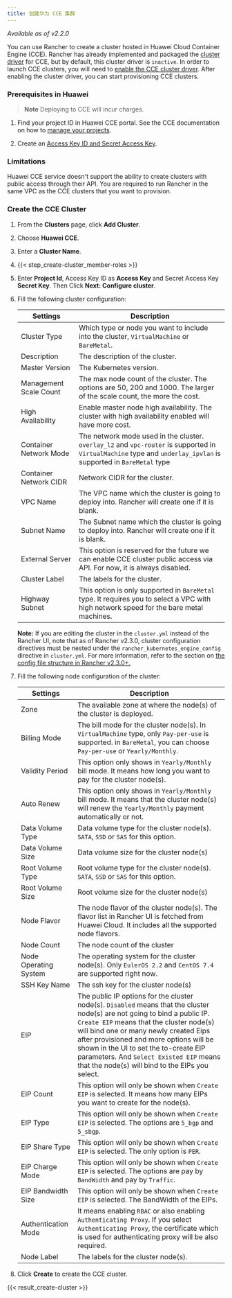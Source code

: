```yaml
---
title: 创建华为 CCE 集群
---
```


_Available as of v2.2.0_

You can use Rancher to create a cluster hosted in Huawei Cloud Container Engine (CCE). Rancher has already implemented and packaged the [cluster driver](/docs/admin-settings/drivers/cluster-drivers/) for CCE, but by default, this cluster driver is `inactive`. In order to launch CCE clusters, you will need to [enable the CCE cluster driver](/docs/admin-settings/drivers/cluster-drivers/#activating-deactivating-cluster-drivers). After enabling the cluster driver, you can start provisioning CCE clusters.

### Prerequisites in Huawei

>**Note**
>Deploying to CCE will incur charges.

1. Find your project ID in Huawei CCE portal. See the CCE documentation on how to [manage your projects](https://support.huaweicloud.com/en-us/usermanual-iam/en-us_topic_0066738518.html).

2. Create an [Access Key ID and Secret Access Key](https://support.huaweicloud.com/en-us/usermanual-iam/en-us_topic_0079477318.html).

### Limitations

Huawei CCE service doesn't support the ability to create clusters with public access through their API. You are required to run Rancher in the same VPC as the CCE clusters that you want to provision.

### Create the CCE Cluster

1. From the **Clusters** page, click **Add Cluster**.

2. Choose **Huawei CCE**.

3. Enter a **Cluster Name**.

4. {{< step_create-cluster_member-roles >}}

5. Enter **Project Id**, Access Key ID as **Access Key** and Secret Access Key **Secret Key**. Then Click **Next: Configure cluster**.

6. Fill the following cluster configuration:

    |Settings|Description|
    |---|---|
    | Cluster Type | Which type or node you want to include into the cluster, `VirtualMachine` or `BareMetal`. |
	| Description | The description of the cluster. |
	| Master Version | The Kubernetes version. |
	| Management Scale Count | The max node count of the cluster. The options are 50, 200 and 1000. The larger of the scale count, the more the cost. |
	| High Availability | Enable master node high availability. The cluster with high availability enabled will have more cost. |
	| Container Network Mode | The network mode used in the cluster. `overlay_l2` and `vpc-router` is supported in `VirtualMachine` type and `underlay_ipvlan` is supported in `BareMetal` type |
	| Container Network CIDR | Network CIDR for the cluster. |
	| VPC Name | The VPC name which the cluster is going to deploy into. Rancher will create one if it is blank. |
	| Subnet Name | The Subnet name which the cluster is going to deploy into. Rancher will create one if it is blank. |
	| External Server | This option is reserved for the future we can enable CCE cluster public access via API. For now, it is always disabled. |
	| Cluster Label | The labels for the cluster. |
	| Highway Subnet | This option is only supported in `BareMetal` type. It requires you to select a VPC with high network speed for the bare metal machines. |

	**Note:** If you are editing the cluster in the `cluster.yml` instead of the Rancher UI, note that as of Rancher v2.3.0, cluster configuration directives must be nested under the `rancher_kubernetes_engine_config` directive in `cluster.yml`. For more information, refer to the section on [the config file structure in Rancher v2.3.0+.](/docs/cluster-provisioning/rke-clusters/options/#config-file-structure-in-rancher-v2-3-0)

7. Fill the following node configuration of the cluster:

    |Settings|Description|
	|---|---|
	| Zone | The available zone at where the node(s) of the cluster is deployed. |
	| Billing Mode | The bill mode for the cluster node(s). In `VirtualMachine` type, only `Pay-per-use` is supported. in `BareMetal`, you can choose `Pay-per-use` or `Yearly/Monthly`. |
	| Validity Period | This option only shows in `Yearly/Monthly` bill mode. It means how long you want to pay for the cluster node(s). |
	| Auto Renew | This option only shows in `Yearly/Monthly` bill mode. It means that the cluster node(s) will renew the `Yearly/Monthly` payment automatically or not. |
	| Data Volume Type | Data volume type for the cluster node(s). `SATA`, `SSD` or `SAS` for this option. |
	| Data Volume Size | Data volume size for the cluster node(s) |
	| Root Volume Type | Root volume type for the cluster node(s). `SATA`, `SSD` or `SAS` for this option. |
	| Root Volume Size | Root volume size for the cluster node(s) |
	| Node Flavor | The node flavor of the cluster node(s). The flavor list in Rancher UI is fetched from Huawei Cloud. It includes all the supported node flavors. |
	| Node Count | The node count of the cluster |
	| Node Operating System | The operating system for the cluster node(s). Only `EulerOS 2.2` and `CentOS 7.4` are supported right now. |
	| SSH Key Name | The ssh key for the cluster node(s) |
	| EIP | The public IP options for the cluster node(s). `Disabled` means that the cluster node(s) are not going to bind a public IP. `Create EIP` means that the cluster node(s) will bind one or many newly created Eips after provisioned and more options will be shown in the UI to set the to-create EIP parameters. And `Select Existed EIP` means that the node(s) will bind to the EIPs you select.  |
	| EIP Count | This option will only be shown when `Create EIP` is selected. It means how many EIPs you want to create for the node(s). |
	| EIP Type | This option will only be shown when `Create EIP` is selected. The options are `5_bgp` and `5_sbgp`. |
	| EIP Share Type | This option will only be shown when `Create EIP` is selected. The only option is `PER`. |
	| EIP Charge Mode | This option will only be shown when `Create EIP` is selected. The options are pay by `BandWidth` and pay by `Traffic`. |
	| EIP Bandwidth Size | This option will only be shown when `Create EIP` is selected. The BandWidth of the EIPs. |
	| Authentication Mode | It means enabling `RBAC` or also enabling `Authenticating Proxy`. If you select `Authenticating Proxy`, the certificate which is used for authenticating proxy will be also required. |
	| Node Label | The labels for the cluster node(s). |

8. Click **Create** to create the CCE cluster.

{{< result_create-cluster >}}
